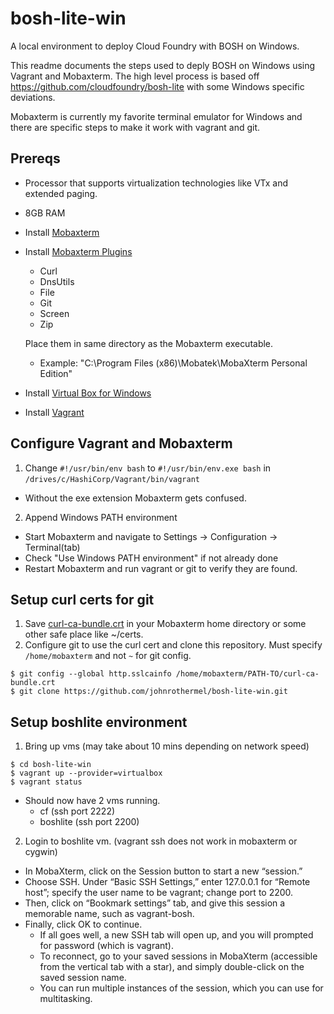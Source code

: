# bosh-lite-win

A local environment to deploy Cloud Foundry with BOSH on Windows.

This readme documents the steps used to deply BOSH on Windows using Vagrant and Mobaxterm. The high level process is based off https://github.com/cloudfoundry/bosh-lite with some Windows specific deviations.

Mobaxterm is currently my favorite terminal emulator for Windows and there are specific steps to make it work with vagrant and git.

## Prereqs
* Processor that supports virtualization technologies like VTx and extended paging.
* 8GB RAM 
* Install [Mobaxterm](http://mobaxterm.mobatek.net/download-home-edition.html)
* Install [Mobaxterm Plugins](http://mobaxterm.mobatek.net/plugins.html)
  * Curl
  * DnsUtils
  * File
  * Git
  * Screen
  * Zip

  Place them in same directory as the Mobaxterm executable. 
   - Example: "C:\Program Files (x86)\Mobatek\MobaXterm Personal Edition"

* Install [Virtual Box for Windows](https://www.virtualbox.org/wiki/Downloads)
* Install [Vagrant](https://www.vagrantup.com/downloads.html)

## Configure Vagrant and Mobaxterm
1. Change ```#!/usr/bin/env bash``` to ```#!/usr/bin/env.exe bash``` in ```/drives/c/HashiCorp/Vagrant/bin/vagrant```
  * Without the exe extension Mobaxterm gets confused.

2. Append Windows PATH environment
  * Start Mobaxterm and navigate to Settings -> Configuration -> Terminal(tab)
  * Check "Use Windows PATH environment" if not already done
  * Restart Mobaxterm and run vagrant or git to verify they are found.

## Setup curl certs for git
1. Save [curl-ca-bundle.crt](https://github.com/johnrothermel/bosh-lite-win/blob/master/curl-ca-bundle.crt) in your Mobaxterm home directory or some other safe place like ~/certs.
2. Configure git to use the curl cert and clone this repository. Must specify ```/home/mobaxterm``` and not ```~``` for git config.
  
  ```
  $ git config --global http.sslcainfo /home/mobaxterm/PATH-TO/curl-ca-bundle.crt
  $ git clone https://github.com/johnrothermel/bosh-lite-win.git
  ```

## Setup boshlite environment
1. Bring up vms (may take about 10 mins depending on network speed)
  ```
  $ cd bosh-lite-win
  $ vagrant up --provider=virtualbox
  $ vagrant status
  ```

  * Should now have 2 vms running.
    * cf (ssh port 2222)
    * boshlite (ssh port 2200)
    
2. Login to boshlite vm. (vagrant ssh does not work in mobaxterm or cygwin)
  * In MobaXterm, click on the Session button to start a new “session.” 
  * Choose SSH. Under “Basic SSH Settings,” enter 127.0.0.1 for “Remote host”; specify the user name to be vagrant; change port to 2200. 
  * Then, click on “Bookmark settings” tab, and give this session a memorable name, such as vagrant-bosh. 
  * Finally, click OK to continue. 
    * If all goes well, a new SSH tab will open up, and you will prompted for password (which is vagrant).
    * To reconnect, go to your saved sessions in MobaXterm (accessible from the vertical tab with a star), and simply double-click on the saved session name.
    * You can run multiple instances of the session, which you can use for multitasking.


 
  
  
